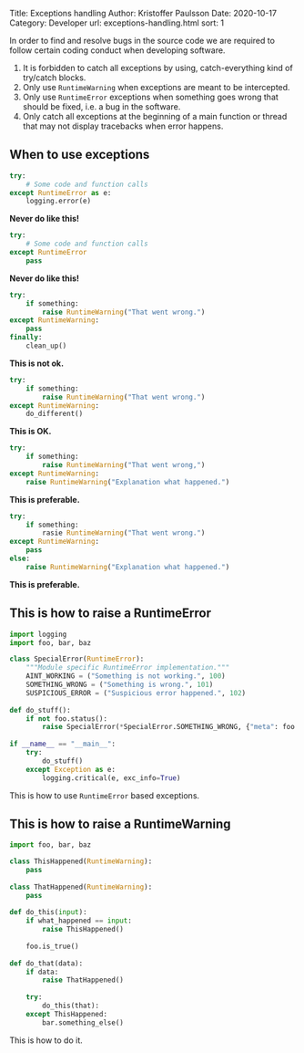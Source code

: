 Title: Exceptions handling
Author: Kristoffer Paulsson
Date: 2020-10-17
Category: Developer
url: exceptions-handling.html
sort: 1

In order to find and resolve bugs in the source code we are required to follow certain coding conduct when developing software.

1. It is forbidden to catch all exceptions by using, catch-everything kind of try/catch blocks.
2. Only use `RuntimeWarning` when exceptions are meant to be intercepted.
3. Only use `RuntimeError` exceptions when something goes wrong that should be fixed, i.e. a bug in the software.
4. Only catch all exceptions at the beginning of a main function or thread that may not display tracebacks when error happens.

## When to use exceptions

```python
try:
	# Some code and function calls
except RuntimeError as e:
	logging.error(e)
```

**Never do like this!**

```python
try:
	# Some code and function calls
except RuntimeError
	pass
```

**Never do like this!**

```python
try:
	if something:
		raise RuntimeWarning("That went wrong.")
except RuntimeWarning:
	pass
finally:
	clean_up()
```

**This is not ok.**

```python
try:
	if something:
		raise RuntimeWarning("That went wrong.")
except RuntimeWarning:
	do_different()
```

**This is OK.**

```python
try:
	if something:
		raise RuntimeWarning("That went wrong,")
except RuntimeWarning:
	raise RuntimeWarning("Explanation what happened.")
```

**This is preferable.**

```python
try:
	if something:
		rasie RuntimeWarning("That went wrong.")
except RuntimeWarning:
	pass
else:
	raise RuntimeWarning("Explanation what happened.")
```

**This is preferable.**

## This is how to raise a RuntimeError

```python
import logging
import foo, bar, baz

class SpecialError(RuntimeError):
	"""Module specific RuntimeError implementation."""
	AINT_WORKING = ("Something is not working.", 100)
	SOMETHING_WRONG = ("Something is wrong.", 101)
	SUSPICIOUS_ERROR = ("Suspicious error happened.", 102)
	
def do_stuff():
	if not foo.status():
		raise SpecialError(*SpecialError.SOMETHING_WRONG, {"meta": foo.info})
		
if __name__ == "__main__":
	try:
		do_stuff()
	except Exception as e:
		logging.critical(e, exc_info=True)
```

This is how to use `RuntimeError` based exceptions.

## This is how to raise a RuntimeWarning

```python
import foo, bar, baz

class ThisHappened(RuntimeWarning):
	pass
	
class ThatHappened(RuntimeWarning):
	pass
	
def do_this(input):
	if what_happened == input:
		raise ThisHappened()
	
	foo.is_true()
	
def do_that(data):
	if data:
		raise ThatHappened()
		
	try:
		do_this(that):
	except ThisHappened:
		bar.something_else()

```

This is how to do it.